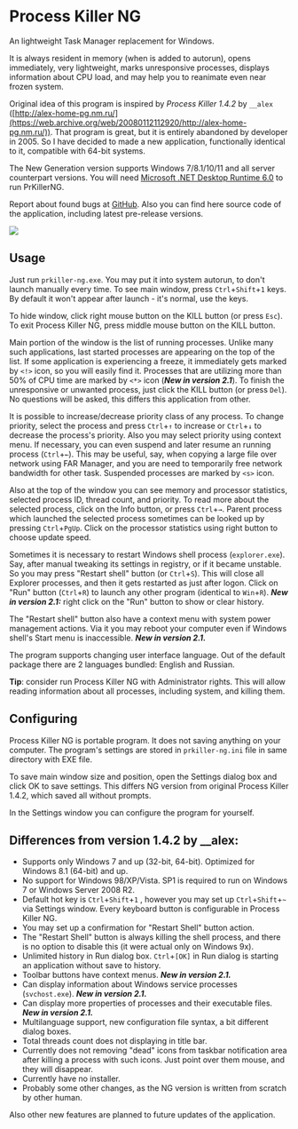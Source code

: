 ﻿# Process Killer NG

An lightweight Task Manager replacement for Windows.

It is always resident in memory (when is added to autorun), opens immediately, very lightweight, marks unresponsive processes, displays information about CPU load, and may help you to reanimate even near frozen system.

Original idea of this program is inspired by *Process Killer 1.4.2* by `__alex` ([http://alex-home-pg.nm.ru/](https://web.archive.org/web/20080112112920/http://alex-home-pg.nm.ru/)). That program is great, but it is entirely abandoned by developer in 2005. So I have decided to made a new application, functionally identical to it, compatible with 64-bit systems.

The New Generation version supports Windows 7/8.1/10/11 and all server counterpart versions. You will need [Microsoft .NET Desktop Runtime 6.0](https://dotnet.microsoft.com/en-us/download/dotnet/6.0) to run PrKillerNG.

Report about found bugs at [GitHub](https://github.com/atauenis/prkiller-ng). Also you can find here source code of the application, including latest pre-release versions.

![](https://github.com/user-attachments/assets/cd4100c3-a33d-45da-afee-876aa48e2dc2)


## Usage

Just run `prkiller-ng.exe`. You may put it into system autorun, to don't launch manually every time. To see main window, press `Ctrl`+`Shift`+`1` keys. By default it won't appear after launch - it's normal, use the keys.

To hide window, click right mouse button on the KILL button (or press `Esc`). To exit Process Killer NG, press middle mouse button on the KILL button.

Main portion of the window is the list of running processes. Unlike many such applications, last started processes are appearing on the top of the list. If some application is experiencing a freeze, it immediately gets marked by `<!>` icon, so you will easily find it. Processes that are utilizing more than 50% of CPU time are marked by `<*>` icon (**_New in version 2.1_**). To finish the unresponsive or unwanted process, just click the KILL button (or press `Del`). No questions will be asked, this differs this application from other.

It is possible to increase/decrease priority class of any process. To change priority, select the process and press `Ctrl`+`↑` to increase or `Ctrl`+`↓` to decrease the process's priority. Also you may select priority using context menu. If necessary, you can even suspend and later resume an running process (`Ctrl`+`←`). This may be useful, say, when copying a large file over network using FAR Manager, and you are need to temporarily free network bandwidth for other task. Suspended processes are marked by `<s>` icon.

Also at the top of the window you can see memory and processor statistics, selected process ID, thread count, and priority. To read more about the selected process, click on the Info button, or press `Ctrl`+`→`. Parent process which launched the selected process sometimes can be looked up by pressing `Ctrl`+`PgUp`. Click on the processor statistics using right button to choose update speed.

Sometimes it is necessary to restart Windows shell process (`explorer.exe`). Say, after manual tweaking its settings in registry, or if it became unstable. So you may press "Restart shell" button (or `Ctrl`+`S`). This will close all Explorer processes, and then it gets restarted as just after logon. Click on "Run" button (`Ctrl`+`R`) to launch any other program (identical to `Win`+`R`).  **_New in version 2.1:_** right click on the "Run" button to show or clear history.

The "Restart shell" button also have a context menu with system power management actions. Via it you may reboot your computer even if Windows shell's Start menu is inaccessible. **_New in version 2.1._**

The program supports changing user interface language. Out of the default package there are 2 languages bundled: English and Russian.

**Tip**: consider run Process Killer NG with Administrator rights. This will allow reading information about all processes, including system, and killing them.

## Configuring

Process Killer NG is portable program. It does not saving anything on your computer. The program's settings are stored in `prkiller-ng.ini` file in same directory with EXE file. 

To save main window size and position, open the Settings dialog box and click OK to save settings. This differs NG version from original Process Killer 1.4.2, which saved all without prompts.

In the Settings window you can configure the program for yourself.

## Differences from version 1.4.2 by \_\_alex:

* Supports only Windows 7 and up (32-bit, 64-bit). Optimized for Windows 8.1 (64-bit) and up.
* No support for Windows 98/XP/Vista. SP1 is required to run on Windows 7 or Windows Server 2008 R2.
* Default hot key is `Ctrl`+`Shift`+`1` , however you may set up `Ctrl`+`Shift`+`~` via Settings window. Every keyboard button is configurable in Process Killer NG.
* You may set up a confirmation for "Restart Shell" button action.
* The "Restart Shell" button is always killing the shell process, and there is no option to disable this (it were actual only on Windows 9x).
* Unlimited history in Run dialog box. `Ctrl`+`[OK]` in Run dialog is starting an application without save to history.
* Toolbar buttons have context menus. **_New in version 2.1._**
* Can display information about Windows service processes (`svchost.exe`). **_New in version 2.1._**
* Can display more properties of processes and their executable files. **_New in version 2.1._**
* Multilanguage support, new configuration file syntax, a bit different dialog boxes.
* Total threads count does not displaying in title bar.
* Currently does not removing "dead" icons from taskbar notification area after killing a process with such icons. Just point over them mouse, and they will disappear.
* Currently have no installer.
* Probably some other changes, as the NG version is written from scratch by other human.

Also other new features are planned to future updates of the application.
